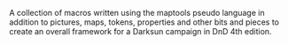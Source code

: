 A collection of macros written using the maptools pseudo language in addition to pictures, maps, tokens, properties and other bits and pieces to create an overall framework for a Darksun campaign in DnD 4th edition.